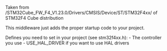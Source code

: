 Taken from /STM32Cube_FW_F4_V1.23.0/Drivers/CMSIS/Device/ST/STM32F4xx/ of STM32F4 Cube distribution

This middleware just adds the proper startup code to your project.

Defines you need to set in your project (see stm32f4xx.h):
	- The controller you use
	- USE_HAL_DRIVER if you want to use HAL drivers
